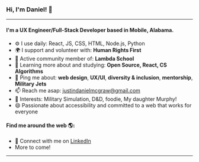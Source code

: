 ### Hi, I'm Daniel! 👋
---

#### I'm a UX Engineer/Full-Stack Developer based in Mobile, Alabama.

- ⚙️ I use daily: React, JS, CSS, HTML, Node.js, Python
- 🌍 I support and volunteer with: **Human Rights First**
- 💅 Active community member of: **Lambda School**
- 🌱 Learning more about and studying: **Open Source, React, CS Algorithms**
- 💬 Ping me about: **web design**, **UX/UI**, **diversity & inclusion**, **mentorship**, **Military Jets**
- 📫 Reach me asap: justindanielmcgraw@gmail.com
- 💜 Interests: Military Simulation, D&D, foodie, My daughter Murphy!
- 😄 Passionate about accessibility and committed to a web that works for everyone

#### Find me around the web 🌎:
- 💼 Connect with me on <a href="https://www.linkedin.com/in/justindmcgraw/">LinkedIn</a>
- More to come!

---

